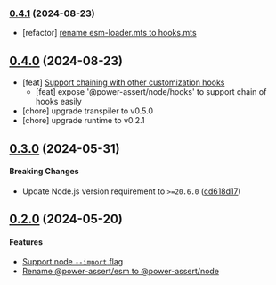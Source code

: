 ### [0.4.1](https://github.com/twada/power-assert-monorepo/releases/tag/node-v0.4.1) (2024-08-23)

  * [refactor] [rename esm-loader.mts to hooks.mts](https://github.com/twada/power-assert-monorepo/commit/ec23da61f484d18aa508f31b4b8a6964ea8afe11)


## [0.4.0](https://github.com/twada/power-assert-monorepo/releases/tag/node-v0.4.0) (2024-08-23)

  * [feat] [Support chaining with other customization hooks](https://github.com/twada/power-assert-monorepo/pull/17)
    * [feat] expose '@power-assert/node/hooks' to support chain of hooks easily
  * [chore] upgrade transpiler to v0.5.0
  * [chore] upgrade runtime to v0.2.1


## [0.3.0](https://github.com/twada/power-assert-monorepo/releases/tag/node-v0.3.0) (2024-05-31)


#### Breaking Changes

- Update Node.js version requirement to `>=20.6.0` ([cd618d17](https://github.com/twada/power-assert-monorepo/commit/cd618d1749cad6df954956de00492dfeb9afa397))


## [0.2.0](https://github.com/twada/power-assert-monorepo/releases/tag/node-v0.2.0) (2024-05-20)


#### Features

- [Support node `--import` flag](https://github.com/twada/power-assert-monorepo/pull/8)
- [Rename @power-assert/esm to @power-assert/node](https://github.com/twada/power-assert-monorepo/pull/9)
